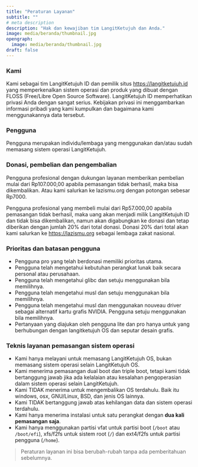 ```yaml
---
title: "Peraturan Layanan"
subtitle: ""
# meta description
description: "Hak dan kewajiban tim LangitKetujuh dan Anda."
image: media/beranda/thumbnail.jpg
opengraph:
  image: media/beranda/thumbnail.jpg
draft: false
---
```


### Kami

Kami sebagai tim LangitKetujuh ID dan pemilik situs https://langitketujuh.id yang memperkenalkan sistem operasi dan produk yang dibuat dengan FLOSS (Free/Libre Open Source Software). LangitKetujuh ID memperhatikan privasi Anda dengan sangat serius. Kebijakan privasi ini menggambarkan informasi pribadi yang kami kumpulkan dan bagaimana kami menggunakannya data tersebut.

### Pengguna

Pengguna merupakan individu/lembaga yang menggunakan dan/atau sudah memasang sistem operasi LangitKetujuh.

### Donasi, pembelian dan pengembalian

Pengguna profesional dengan dukungan layanan memberikan pembelian mulai dari Rp107.000,00 apabila pemasangan tidak berhasil, maka bisa dikembalikan. Atau kami salurkan ke lazismu.org dengan potongan sebesar Rp7000.

Pengguna profesional yang membeli mulai dari Rp57.000,00 apabila pemasangan tidak berhasil, maka uang akan menjadi milik LangitKetujuh ID dan tidak bisa dikembalikan, namun akan digabungkan ke donasi dan tetap diberikan dengan jumlah 20% dari total donasi. Donasi 20% dari total akan kami salurkan ke https://lazismu.org sebagai lembaga zakat nasional.

### Prioritas dan batasan pengguna

  * Pengguna pro yang telah berdonasi memiliki prioritas utama.
  * Pengguna telah mengetahui kebutuhan perangkat lunak baik secara personal atau perusahaan.
  * Pengguna telah mengetahui glibc dan setuju menggunakan bila memilihnya.
  * Pengguna telah mengetahui musl dan setuju menggunakan bila memilihnya.
  * Pengguna telah mengetahui musl dan menggunakan nouveau driver sebagai alternatif kartu grafis NVIDIA. Pengguna setuju menggunakan bila memilihnya.
  * Pertanyaan yang diajukan oleh pengguna lite dan pro hanya untuk yang berhubungan dengan langitketujuh OS dan seputar desain grafis.

### Teknis layanan pemasangan sistem operasi

  * Kami hanya melayani untuk memasang LangitKetujuh OS, bukan memasang sistem operasi selain LangitKetujuh OS.
  * Kami menerima pemasangan dual boot dan triple boot, tetapi kami tidak bertanggung jawab jika ada kelalaian atau kesalahan pengoperasian dalam sistem operasi selain LangitKetujuh.
  * Kami TIDAK menerima untuk mengembalikan OS terdahulu. Baik itu windows, osx, GNU/Linux, BSD, dan jenis OS lainnya.
  * Kami TIDAK bertanggung jawab atas kehilangan data dan sistem operasi terdahulu.
  * Kami hanya menerima instalasi untuk satu perangkat dengan **dua kali pemasangan saja**.
  * Kami hanya menggunakan partisi vfat untuk partisi boot (`/boot` atau `/boot/efi`), xfs/f2fs untuk sistem root (`/`) dan ext4/f2fs untuk partisi pengguna (`/home`).

> Peraturan layanan ini bisa berubah-rubah tanpa ada pemberitahuan sebelumnya.
